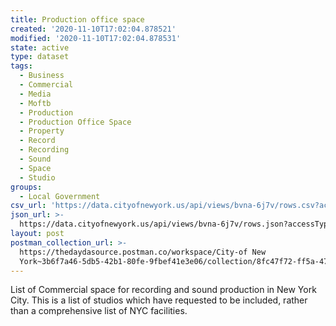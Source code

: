 ```yaml
---
title: Production office space
created: '2020-11-10T17:02:04.878521'
modified: '2020-11-10T17:02:04.878531'
state: active
type: dataset
tags:
  - Business
  - Commercial
  - Media
  - Moftb
  - Production
  - Production Office Space
  - Property
  - Record
  - Recording
  - Sound
  - Space
  - Studio
groups:
  - Local Government
csv_url: 'https://data.cityofnewyork.us/api/views/bvna-6j7v/rows.csv?accessType=DOWNLOAD'
json_url: >-
  https://data.cityofnewyork.us/api/views/bvna-6j7v/rows.json?accessType=DOWNLOAD
layout: post
postman_collection_url: >-
  https://thedaydasource.postman.co/workspace/City-of New
  York~3b6f7a46-5db5-42b1-80fe-9fbef41e3e06/collection/8fc47f72-ff5a-470c-b7ee-9ada528341ae
---
```

List of Commercial space for recording and sound production in New York City. This is a list of studios which have requested to be included, rather than a comprehensive list of NYC facilities.
